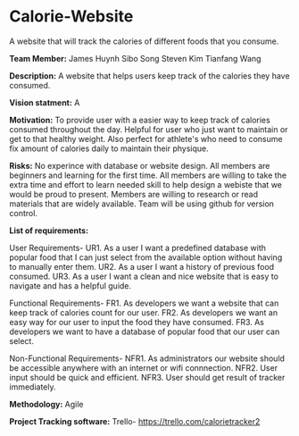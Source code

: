 # Calorie-Website
A website that will track the calories of different foods that you consume. 

**Team Member:**
James Huynh
Sibo Song
Steven Kim
Tianfang Wang

**Description:** 
A website that helps users keep track of the calories they have consumed.

**Vision statment:**
A 

**Motivation:**
To provide user with a easier way to keep track of calories consumed throughout the day.
Helpful for user who just want to maintain or get to that healthy weight. Also perfect for 
athlete's who need to consume fix amount of calories daily to maintain their physique.

**Risks:**
No experince with database or website design. All members are beginners and
learning for the first time. All members are willing to take the extra time and effort to
learn needed skill to help design a webiste that we would be proud to present. Members are
willing to research or read materials that are widely available. Team will be using github 
for version control.

**List of requirements:**

User Requirements- 
UR1. As a user I want a predefined database with popular food that I can just select from the available
     option without having to manually enter them.
UR2. As a user I want a history of previous food consumed.
UR3. As a user I want a clean and nice website that is easy to navigate and has a helpful guide.

Functional Requirements-
FR1. As developers we want a website that can keep track of calories count for our user.
FR2. As developers we want an easy way for our user to input the food they have consumed.
FR3. As developers we want to have a database of popular food that our user can select.

Non-Functional Requirements-
NFR1. As administrators our website should be accessible anywhere with an internet or wifi connnection.
NFR2. User input should be quick and efficient.
NFR3. User should get result of tracker immediately. 

**Methodology:**
Agile

**Project Tracking software:**
Trello- https://trello.com/calorietracker2



